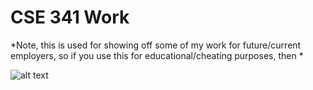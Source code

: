 # CSE 341 Work

*Note, this is used for showing off some of my work for future/current employers,
so if you use this for educational/cheating purposes, then *

![alt text](https://github.com/dstarner15/cse341/raw/master/findyou.jpg)
